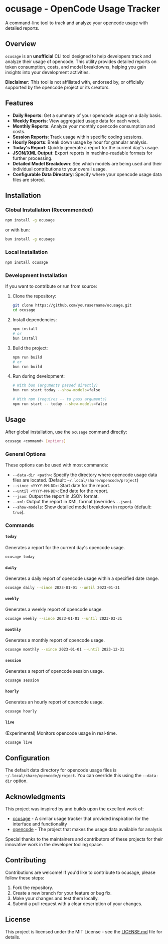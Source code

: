# ocusage - OpenCode Usage Tracker

A command-line tool to track and analyze your opencode usage with detailed reports.

## Overview

`ocusage` is an **unofficial** CLI tool designed to help developers track and analyze their usage of opencode. This utility provides detailed reports on token consumption, costs, and model breakdowns, helping you gain insights into your development activities.

**Disclaimer:** This tool is not affiliated with, endorsed by, or officially supported by the opencode project or its creators.

## Features

*   **Daily Reports**: Get a summary of your opencode usage on a daily basis.
*   **Weekly Reports**: View aggregated usage data for each week.
*   **Monthly Reports**: Analyze your monthly opencode consumption and costs.
*   **Session Reports**: Track usage within specific coding sessions.
*   **Hourly Reports**: Break down usage by hour for granular analysis.
*   **Today's Report**: Quickly generate a report for the current day's usage.
*   **JSON/XML Output**: Export reports in machine-readable formats for further processing.
*   **Detailed Model Breakdown**: See which models are being used and their individual contributions to your overall usage.
*   **Configurable Data Directory**: Specify where your opencode usage data files are stored.

## Installation

### Global Installation (Recommended)

```bash
npm install -g ocusage
```

or with bun:

```bash
bun install -g ocusage
```

### Local Installation

```bash
npm install ocusage
```

### Development Installation

If you want to contribute or run from source:

1. Clone the repository:
   ```bash
   git clone https://github.com/yourusername/ocusage.git
   cd ocusage
   ```

2. Install dependencies:
   ```bash
   npm install
   # or
   bun install
   ```

3. Build the project:
   ```bash
   npm run build
   # or
   bun run build
   ```

4. Run during development:
   ```bash
   # With bun (arguments passed directly)
   bun run start today --show-models=false
   
   # With npm (requires -- to pass arguments)
   npm run start -- today --show-models=false
   ```

## Usage

After global installation, use the `ocusage` command directly:

```bash
ocusage <command> [options]
```

### General Options

These options can be used with most commands:

*   `--data-dir <path>`: Specify the directory where opencode usage data files are located. (Default: `~/.local/share/opencode/project`)
*   `--since <YYYY-MM-DD>`: Start date for the report.
*   `--until <YYYY-MM-DD>`: End date for the report.
*   `--json`: Output the report in JSON format.
*   `--xml`: Output the report in XML format (overrides `--json`).
*   `--show-models`: Show detailed model breakdown in reports (default: `true`).

### Commands

#### `today`

Generates a report for the current day's opencode usage.

```bash
ocusage today
```

#### `daily`

Generates a daily report of opencode usage within a specified date range.

```bash
ocusage daily --since 2023-01-01 --until 2023-01-31
```

#### `weekly`

Generates a weekly report of opencode usage.

```bash
ocusage weekly --since 2023-01-01 --until 2023-03-31
```

#### `monthly`

Generates a monthly report of opencode usage.

```bash
ocusage monthly --since 2023-01-01 --until 2023-12-31
```

#### `session`

Generates a report of opencode session usage.

```bash
ocusage session
```

#### `hourly`

Generates an hourly report of opencode usage.

```bash
ocusage hourly
```

#### `live`

(Experimental) Monitors opencode usage in real-time.

```bash
ocusage live
```

## Configuration

The default data directory for opencode usage files is `~/.local/share/opencode/project`. You can override this using the `--data-dir` option.

## Acknowledgments

This project was inspired by and builds upon the excellent work of:

- [ccusage](https://github.com/ryoppippi/ccusage) - A similar usage tracker that provided inspiration for the interface and functionality
- [opencode](https://github.com/sst/opencode) - The project that makes the usage data available for analysis

Special thanks to the maintainers and contributors of these projects for their innovative work in the developer tooling space.

## Contributing

Contributions are welcome! If you'd like to contribute to ocusage, please follow these steps:

1.  Fork the repository.
2.  Create a new branch for your feature or bug fix.
3.  Make your changes and test them locally.
4.  Submit a pull request with a clear description of your changes.

## License

This project is licensed under the MIT License - see the [LICENSE.md](LICENSE.md) file for details.
